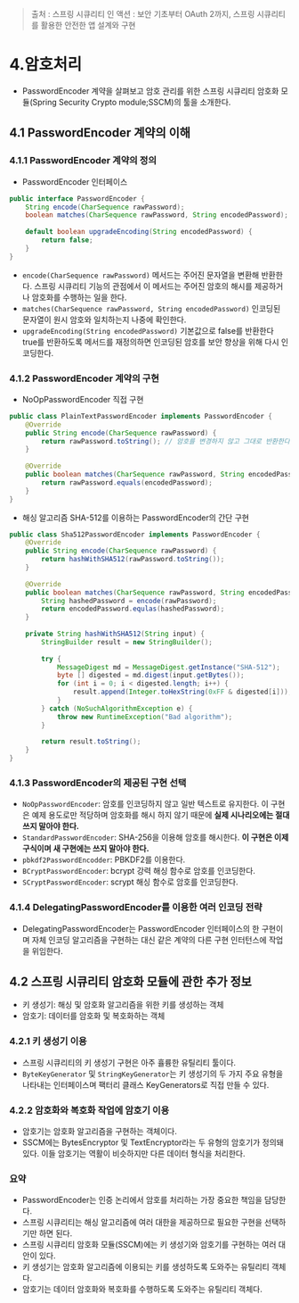 > 출처 : 스프링 시큐리티 인 액션 : 보안 기초부터 OAuth 2까지, 스프링 시큐리티를 활용한 안전한 앱 설계와 구현

# 4.암호처리
- PasswordEncoder 계약을 살펴보고 암호 관리를 위한 스프링 시큐리티 암호화 모듈(Spring Security Crypto module;SSCM)의 툴을 소개한다.

## 4.1 PasswordEncoder 계약의 이해
### 4.1.1 PasswordEncoder 계약의 정의
- PasswordEncoder 인터페이스
```java
public interface PasswordEncoder {
    String encode(CharSequence rawPassword);
    boolean matches(CharSequence rawPassword, String encodedPassword);
    
    default boolean upgradeEncoding(String encodedPassword) {
        return false;
    }
}
```
- `encode(CharSequence rawPassword)` 메서드는 주어진 문자열을 변환해 반환한다. 스프링 시큐리티 기능의 관점에서 이 메서드는 주어진 암호의 해시를 제공하거나 암호화를 수행하는 일을 한다.
- `matches(CharSequence rawPassword, String encodedPassword)` 인코딩된 문자열이 원시 암호와 일치하는지 나중에 확인한다.
- `upgradeEncoding(String encodedPassword)` 기본값으로 false를 반환한다 true를 반환하도록 메서드를 재정의하면 인코딩된 암호를 보안 향상을 위해 다시 인코딩한다.

### 4.1.2 PasswordEncoder 계약의 구현
- NoOpPasswordEncoder 직접 구현
```java
public class PlainTextPasswordEncoder implements PasswordEncoder {
    @Override 
    public String encode(CharSequence rawPassword) {
        return rawPassword.toString(); // 암호를 변경하지 않고 그대로 반환한다.
    }
    
    @Override
    public boolean matches(CharSequence rawPassword, String encodedPassword) {
        return rawPassword.equals(encodedPassword);
    }
}
```
- 해싱 알고리즘 SHA-512를 이용하는 PasswordEncoder의 간단 구현
```java
public class Sha512PasswordEncoder implements PasswordEncoder {
    @Override 
    public String encode(CharSequence rawPassword) {
        return hashWithSHA512(rawPassword.toString());
    }
    
    @Override 
    public boolean matches(CharSequence rawPassword, String encodedPassword) {
        String hashedPassword = encode(rawPassword);
        return encodedPassword.equlas(hashedPassword);
    }
    
    private String hashWithSHA512(String input) {
        StringBuilder result = new StringBuilder();
        
        try {
            MessageDigest md = MessageDigest.getInstance("SHA-512");
            byte [] digested = md.digest(input.getBytes());
            for (int i = 0; i < digested.length; i++) {
                result.append(Integer.toHexString(0xFF & digested[i]));
            }
        } catch (NoSuchAlgorithmException e) {
            throw new RuntimeException("Bad algorithm");
        }
        
        return result.toString();
    }
}
```

### 4.1.3 PasswordEncoder의 제공된 구현 선택
- `NoOpPasswordEncoder`: 암호를 인코딩하지 않고 일반 텍스트로 유지한다. 이 구현은 예제 용도로만 적당하며 암호화를 해시 하지 않기 때문에 **실제 시나리오에는 절대 쓰지 말아야 한다.**
- `StandardPasswordEncoder`: SHA-256을 이용해 암호를 해시한다. **이 구현은 이제 구식이며 새 구현에는 쓰지 말아야 한다.**
- `pbkdf2PasswordEncodder`: PBKDF2를 이용한다.
- `BCryptPasswordEncoder`: bcrypt 강력 해싱 함수로 암호를 인코딩한다.
- `SCryptPasswordEncoder`: scrypt 해싱 함수로 암호를 인코딩한다.

### 4.1.4 DelegatingPasswordEncoder를 이용한 여러 인코딩 전략
- DelegatingPasswordEncoder는 PasswordEncoder 인터페이스의 한 구현이며 자체 인코딩 알고리즘을 구현하는 대신 같은 계약의 다른 구현 인터턴스에 작업을 위임한다.

## 4.2 스프링 시큐리티 암호화 모듈에 관한 추가 정보
- 키 생성기: 해싱 및 암호화 알고리즘을 위한 키를 생성하는 객체
- 암호기: 데이터를 암호화 및 복호화하는 객체

### 4.2.1 키 생성기 이용
- 스프링 시큐리티의 키 생성기 구현은 아주 휼륭한 유틸리티 툴이다.
- `ByteKeyGenerator` 및 `StringKeyGenerator`는 키 생성기의 두 가지 주요 유형을 나타내는 인터페이스며 팩터리 클래스 KeyGenerators로 직접 만들 수 있다.

### 4.2.2 암호화와 복호화 작업에 암호기 이용
- 암호기는 암호화 알고리즘을 구현하는 객체이다.
- SSCM에는 BytesEncryptor 및 TextEncryptor라는 두 유형의 암호기가 정의돼 있다. 이들 암호기는 역활이 비슷하지만 다른 데이터 형식을 처리한다.

### 요약
- PasswordEncoder는 인증 논리에서 암호를 처리하는 가장 중요한 책임을 담당한다.
- 스프링 시큐리티는 해싱 알고리즘에 여러 대한을 제공하므로 필요한 구현을 선택하기만 하면 된다.
- 스프링 시큐리티 암호화 모듈(SSCM)에는 키 생성기와 암호기를 구현하는 여러 대안이 있다.
- 키 생성기는 암호화 알고리즘에 이용되는 키를 생성하도록 도와주는 유틸리티 객체다.
- 암호기는 데이터 암호화와 복호화를 수행하도록 도와주는 유틸리티 객체다.

